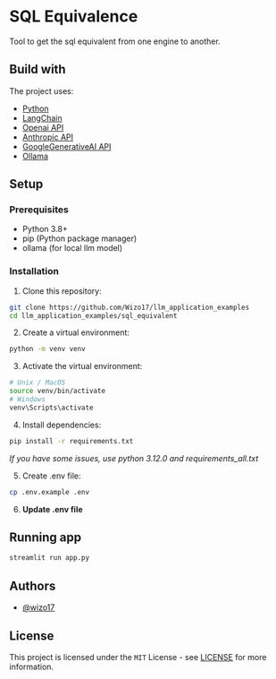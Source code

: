 # SQL Equivalence

Tool to get the sql equivalent from one engine to another.


## Build with

The project uses:
* [Python](https://www.python.org/)
* [LangChain](https://www.langchain.com/)
* [Openai API](https://platform.openai.com/)
* [Anthropic API](https://console.anthropic.com/)
* [GoogleGenerativeAI API](https://aistudio.google.com/)
* [Ollama](https://ollama.com/)


## Setup

### Prerequisites
- Python 3.8+
- pip (Python package manager)
- ollama (for local llm model)


### Installation

1. Clone this repository:
```bash
git clone https://github.com/Wizo17/llm_application_examples
cd llm_application_examples/sql_equivalent
```

2. Create a virtual environment:
```bash
python -m venv venv
```

3. Activate the virtual environment:
```bash
# Unix / MacOS
source venv/bin/activate
# Windows
venv\Scripts\activate
```

4. Install dependencies:
```bash
pip install -r requirements.txt
```
<em>If you have some issues, use python 3.12.0 and requirements_all.txt</em>


5. Create .env file:
```bash
cp .env.example .env
```

6. **Update .env file**


## Running app

```bash
streamlit run app.py
```


## Authors

* [@wizo17](https://github.com/Wizo17)

## License

This project is licensed under the ``MIT`` License - see [LICENSE](LICENSE.md) for more information.
